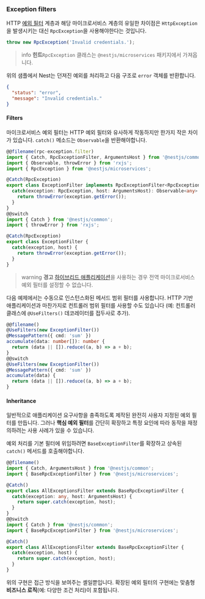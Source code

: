 ### Exception filters

HTTP [예외 필터](/exception-filters) 계층과 해당 마이크로서비스 계층의 유일한 차이점은 `HttpException`을 발생시키는 대신 `RpcException`을 사용해야한다는 것입니다.

```typescript
throw new RpcException('Invalid credentials.');
```

> info **힌트**`RpcException` 클래스는 `@nestjs/microservices` 패키지에서 가져옵니다.

위의 샘플에서 Nest는 던져진 예외를 처리하고 다음 구조로 `error` 객체를 반환합니다.

```json
{
  "status": "error",
  "message": "Invalid credentials."
}
```

#### Filters

마이크로서비스 예외 필터는 HTTP 예외 필터와 유사하게 작동하지만 한가지 작은 차이가 있습니다. `catch()` 메소드는 `Observable`을 반환해야합니다.

```typescript
@@filename(rpc-exception.filter)
import { Catch, RpcExceptionFilter, ArgumentsHost } from '@nestjs/common';
import { Observable, throwError } from 'rxjs';
import { RpcException } from '@nestjs/microservices';

@Catch(RpcException)
export class ExceptionFilter implements RpcExceptionFilter<RpcException> {
  catch(exception: RpcException, host: ArgumentsHost): Observable<any> {
    return throwError(exception.getError());
  }
}
@@switch
import { Catch } from '@nestjs/common';
import { throwError } from 'rxjs';

@Catch(RpcException)
export class ExceptionFilter {
  catch(exception, host) {
    return throwError(exception.getError());
  }
}
```

> warning **경고** [하이브리드 애플리케이션](/faq/hybrid-application)을 사용하는 경우 전역 마이크로서비스 예외 필터를 설정할 수 없습니다.

다음 예제에서는 수동으로 인스턴스화된 메서드 범위 필터를 사용합니다. HTTP 기반 애플리케이션과 마찬가지로 컨트롤러 범위 필터를 사용할 수도 있습니다 (예: 컨트롤러 클래스에 `@UseFilters()` 데코레이터를 접두사로 추가).

```typescript
@@filename()
@UseFilters(new ExceptionFilter())
@MessagePattern({ cmd: 'sum' })
accumulate(data: number[]): number {
  return (data || []).reduce((a, b) => a + b);
}
@@switch
@UseFilters(new ExceptionFilter())
@MessagePattern({ cmd: 'sum' })
accumulate(data) {
  return (data || []).reduce((a, b) => a + b);
}
```

#### Inheritance

일반적으로 애플리케이션 요구사항을 충족하도록 제작된 완전히 사용자 지정된 예외 필터를 만듭니다. 그러나 **핵심 예외 필터**를 간단히 확장하고 특정 요인에 따라 동작을 재정의하려는 사용 사례가 있을 수 있습니다.

예외 처리를 기본 필터에 위임하려면 `BaseExceptionFilter`를 확장하고 상속된 `catch()` 메서드를 호출해야합니다.

```typescript
@@filename()
import { Catch, ArgumentsHost } from '@nestjs/common';
import { BaseRpcExceptionFilter } from '@nestjs/microservices';

@Catch()
export class AllExceptionsFilter extends BaseRpcExceptionFilter {
  catch(exception: any, host: ArgumentsHost) {
    return super.catch(exception, host);
  }
}
@@switch
import { Catch } from '@nestjs/common';
import { BaseRpcExceptionFilter } from '@nestjs/microservices';

@Catch()
export class AllExceptionsFilter extends BaseRpcExceptionFilter {
  catch(exception, host) {
    return super.catch(exception, host);
  }
}
```

위의 구현은 접근 방식을 보여주는 셸일뿐입니다. 확장된 예외 필터의 구현에는 맞춤형 **비즈니스 로직**(예: 다양한 조건 처리)이 포함됩니다.
